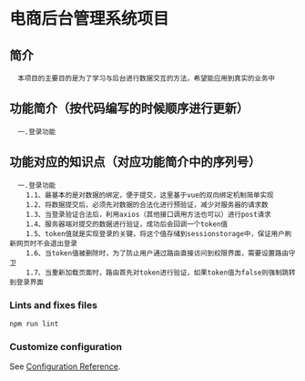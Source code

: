 # 电商后台管理系统项目
## 简介
```
  本项目的主要目的是为了学习与后台进行数据交互的方法，希望能应用到真实的业务中
```

## 功能简介（按代码编写的时候顺序进行更新）
```
  一.登录功能
```

## 功能对应的知识点（对应功能简介中的序列号）
```
  一.登录功能
    1.1、最基本的是对数据的绑定，便于提交，这里基于vue的双向绑定机制简单实现
    1.2、将数据提交后，必须先对数据的合法化进行预验证，减少对服务器的请求数
    1.3、当登录验证合法后，利用axios（其他接口调用方法也可以）进行post请求
    1.4、服务器端对提交的数据进行验证，成功后会回调一个token值
    1.5、token值就是实现登录的关键，将这个值存储到sessionstorage中，保证用户刷新网页时不会退出登录
    1.6、当token值被删除时，为了防止用户通过路由直接访问到权限界面，需要设置路由守卫
    1.7、当重新加载页面时，路由首先对token进行验证，如果token值为false则强制跳转到登录界面
```

### Lints and fixes files
```
npm run lint
```

### Customize configuration
See [Configuration Reference](https://cli.vuejs.org/config/).
